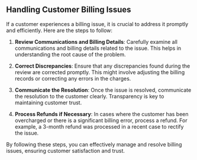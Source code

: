 ## Handling Customer Billing Issues

If a customer experiences a billing issue, it is crucial to address it promptly and efficiently. Here are the steps to follow:

1. **Review Communications and Billing Details**: Carefully examine all communications and billing details related to the issue. This helps in understanding the root cause of the problem.

2. **Correct Discrepancies**: Ensure that any discrepancies found during the review are corrected promptly. This might involve adjusting the billing records or correcting any errors in the charges.

3. **Communicate the Resolution**: Once the issue is resolved, communicate the resolution to the customer clearly. Transparency is key to maintaining customer trust.

4. **Process Refunds if Necessary**: In cases where the customer has been overcharged or there is a significant billing error, process a refund. For example, a 3-month refund was processed in a recent case to rectify the issue.

By following these steps, you can effectively manage and resolve billing issues, ensuring customer satisfaction and trust.